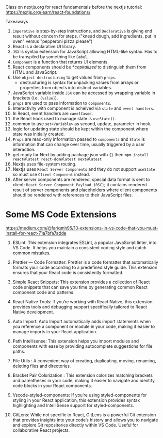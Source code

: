 Class on nextjs.org for react fundamentals before the nextjs tutorial:
https://nextjs.org/learn/react-foundations/

Takeaways

1. `Imperative` is step-by-step instructions, and `Declarative` is giving end result without concern for steps. ("knead dough, add ingredients, put in oven" versus "pepperoni pizza please")
1. React is a declarative UI library.
1. `JSX` is syntax extension for JavaScript allowing HTML-like syntax. Has to be transpiled by something like `Babel`.
1. `Component` is a function that returns UI elements.
1. React components should be \*_capitalized_ to distinguish them from HTML and JavaScript.
1. Use `object destructuring` to get values from `props`.
   - destructuring is syntax for unpacking values from arrays or properties from objects into distinct variables.
1. JavaScript variable inside `JSX` can be accessed by wrapping variable in brackets (i.e. `{value}`).
1. `props` are used to pass information to `components`.
1. Interactivity with component is acheived via `state` and `event handlers`.
1. In React, event handlers are `camelCased`.
1. the React hook used to manage state is `useState()`.
1. common to use `set<Variable>` as second, update, parameter in hook.
1. logic for updating state should be kept within the component where state was initially created.
1. `Props` are read-only information passed to `components` and `State` is information that can change over time, usually triggered by a user interaction.
1. get ready for Next by adding package.json with `{}` then `npm install react@latest react-dom@latest next@latest`
1. Nextjs uses file-system routing.
1. Nextjs uses `React Server Components` and they do not support `useState` so must use `Client Component` instead.
1. After server components are rendered, special data format is sent to client: `React Server Component Payload (RSC)`; it contains rendered result of server components and placeholders where client components shoudl be rendered with references to their JavaScript files.

# Some MS Code Extensions

https://medium.com/@fariqmh95/10-extensions-in-vs-code-that-you-must-install-for-react-71a7bfa7adde

1. ESLint: This extension integrates ESLint, a popular JavaScript linter, into VS Code. It helps you maintain a consistent coding style and catch common mistakes.

1. Prettier — Code Formatter: Prettier is a code formatter that automatically formats your code according to a predefined style guide. This extension ensures that your React code is consistently formatted.

1. Simple React Snippets: This extension provides a collection of React code snippets that can save you time by generating common React component code and patterns.

1. React Native Tools: If you’re working with React Native, this extension provides tools and debugging support specifically tailored to React Native development.

1. Auto Import: Auto Import automatically adds import statements when you reference a component or module in your code, making it easier to manage imports in your React application.

1. Path Intellisense: This extension helps you import modules and components with ease by providing autocomplete suggestions for file paths.

1. File Utils : A convenient way of creating, duplicating, moving, renaming, deleting files and directories.

1. Bracket Pair Colorization : This extension colorizes matching brackets and parentheses in your code, making it easier to navigate and identify code blocks in your React components.

1. Vscode-styled-components: If you’re using styled-components for styling in your React application, this extension provides syntax highlighting and IntelliSense support for styled-components.

1. GitLens: While not specific to React, GitLens is a powerful Git extension that provides insights into your code’s history and allows you to navigate and explore Git repositories directly within VS Code. Useful for collaborative React projects.
